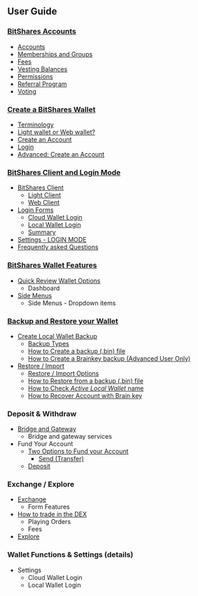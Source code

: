 ## User Guide

### [BitShares Accounts](/bbf/user_guide/accounts#bitshares-accounts)
- [Accounts](/bbf/user_guide/accounts/bts_account.md#bitshares-accounts)
- [Memberships and Groups](/bbf/user_guide/accounts/memberships.md#memberships-and-groups)
- [Fees](/bbf/user_guide/accounts/bts_fees.md#fees)
- [Vesting Balances](/bbf/user_guide/accounts/vesting-balance.md#vesting-balances)
- [Permissions](/bbf/user_guide/accounts/permissions.md#permissions)
- [Referral Program](/bbf/user_guide/accounts/referral-program.md#referral-program)
- [Voting](/bbf/user_guide/accounts/voting-bh.md#voting)
### [Create a BitShares Wallet](/bbf/user_guide/create_account.md#create-a-bitshares-wallet)
* [Terminology](/bbf/user_guide/create_account.md#terminology)
* [Light wallet or Web wallet?](/bbf/user_guide/create_account.md#light-wallet-or-web-wallet)
* [Create an Account](/bbf/user_guide/create_account.md#create-an-account)
* [Login](/bbf/user_guide/create_account.md#login)
* [Advanced: Create an Account](/bbf/user_guide/create_account.md#advanced-create-an-account)
### [BitShares Client and Login Mode](/bbf/user_guide/bitshares_client.md#bitshares-client-and-login-mode)
- [BitShares Client](/bbf/user_guide/bitshares_client.md#bitshares-client)
   - [Light Client](/bbf/user_guide/bitshares_client.md#light-client)
   - [Web Client](/bbf/user_guide/bitshares_client.md#web-client)
- [Login Forms](/bbf/user_guide/bitshares_client.md#login-forms)
   - [Cloud Wallet Login](/bbf/user_guide/bitshares_client.md#cloud-wallet-login)
   - [Local Wallet Login](/bbf/user_guide/bitshares_client.md#local-wallet-login)
   - [Summary](/bbf/user_guide/bitshares_client.md#summary)
- [Settings - LOGIN MODE](/bbf/user_guide/bitshares_client.md#settings---login-mode)
- [Frequently asked Questions](/bbf/user_guide/bitshares_client.md#frequently-asked-questions)
### [BitShares Wallet Features](/bbf/user_guide/wallet_options1.md#bitshares-wallet-features)
* [Quick Review Wallet Options](/bbf/user_guide/wallet_options1.md#quick-review-wallet-options)
  - Dashboard
* [Side Menus](/bbf/user_guide/wallet_options1.md#side-menus)
  - Side Menus - Dropdown items
### [Backup and Restore your Wallet](/bbf/user_guide/backup_local_wallet.md#backups-and-restore-your-wallet)
- [Create Local Wallet Backup](/bbf/user_guide/backup_local_wallet.md#create-local-wallet-backup)
   - [Backup Types](/bbf/user_guide/backup_local_wallet.md#backup-types)
   - [How to Create a backup (.bin) file](/bbf/user_guide/backup_local_wallet.md#how-to-create-a-backup-bin-file)
   - [How to Create a Brainkey backup (Advanced User Only)](/bbf/user_guide/backup_local_wallet.md#how-to-create-a-brainkey-backup-advanced-user-only)
- [Restore / Import](/bbf/user_guide/backup_local_wallet.md#restore--import)
   - [Restore / Import Options](/bbf/user_guide/backup_local_wallet.md#restore--import-options)
   - [How to Restore from a backup (.bin) file](/bbf/user_guide/backup_local_wallet.md#how-to-restore-from-a-backup-bin-file)
   - [How to Check *Active Local Wallet* name](/bbf/user_guide/backup_local_wallet.md#how-to-check-active-local-wallet-backup-file-name)
   - [How to Recover Account with Brain key](/bbf/user_guide/backup_local_wallet.md#how-to-recover-account-with-brain-key)
### Deposit & Withdraw
- [Bridge and Gateway](/bbf/user_guide/bridge_gateway.md#bridge-and-gateway)
  - Bridge and gateway services
- Fund Your Account  
  - [Two Options to Fund your Account](/bbf/user_guide/fund_account.md#two-options-to-fund-your-account) 
    - [Send (Transfer)](/bbf/user_guide/fund_account.md#send-transfer)
  - [Deposit](/bbf/user_guide/fund_account.md#deposit)
### Exchange / Explore
  - [Exchange](/bbf/user_guide/dex-exchange-ui.md#exchange)
    - Form Features
  - [How to trade in the DEX](/bbf/user_guide/dex-trading-ui.md#how-to-trade-in-the-dex)
    - Playing Orders
    - Fees
  - [Explore](/bbf/user_guide/dex-explore-ui.md#explore)
### Wallet Functions & Settings (details)
  - Settings
    - Cloud Wallet Login 
    - Local Wallet Login 
    
    
